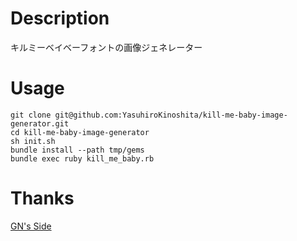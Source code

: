 # Description
キルミーベイベーフォントの画像ジェネレーター

# Usage
```
git clone git@github.com:YasuhiroKinoshita/kill-me-baby-image-generator.git
cd kill-me-baby-image-generator
sh init.sh
bundle install --path tmp/gems
bundle exec ruby kill_me_baby.rb
```

# Thanks
[GN's Side](http://getsuren.com/)
